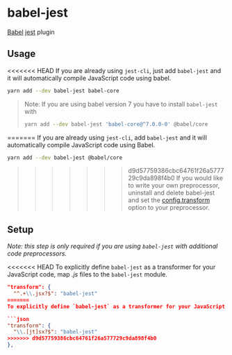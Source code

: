 # babel-jest

[Babel](https://github.com/babel/babel) [jest](https://github.com/facebook/jest) plugin

## Usage

<<<<<<< HEAD
If you are already using `jest-cli`, just add `babel-jest` and it will automatically compile JavaScript code using babel.

```bash
yarn add --dev babel-jest babel-core
```

> Note: If you are using babel version 7 you have to install `babel-jest` with
>
> ```bash
> yarn add --dev babel-jest 'babel-core@^7.0.0-0' @babel/core
> ```

=======
If you are already using `jest-cli`, add `babel-jest` and it will automatically compile JavaScript code using Babel.

```bash
yarn add --dev babel-jest @babel/core
```

>>>>>>> d9d57759386cbc64761f26a577729c9da898f4b0
If you would like to write your own preprocessor, uninstall and delete babel-jest and set the [config.transform](https://jestjs.io/docs/configuration#transform-object-string-string) option to your preprocessor.

## Setup

_Note: this step is only required if you are using `babel-jest` with additional code preprocessors._

<<<<<<< HEAD
To explicitly define `babel-jest` as a transformer for your JavaScript code, map _.js_ files to the `babel-jest` module.

```json
"transform": {
  "^.+\\.jsx?$": "babel-jest"
=======
To explicitly define `babel-jest` as a transformer for your JavaScript code, map _.js_ files to the `babel-jest` module. Typescript files are also supported.

```json
"transform": {
  "\\.[jt]sx?$": "babel-jest"
>>>>>>> d9d57759386cbc64761f26a577729c9da898f4b0
},
```

